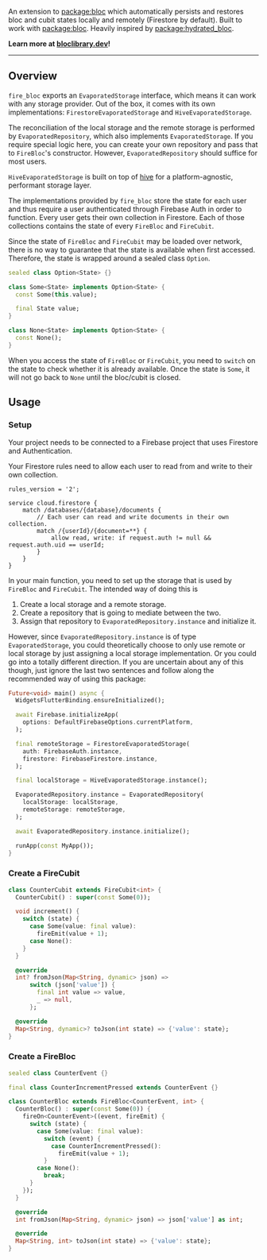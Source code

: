 An extension to [package:bloc](https://github.com/felangel/bloc) which automatically persists and
restores bloc and cubit states locally and remotely (Firestore by default). Built to work
with [package:bloc](https://pub.dev/packages/bloc). Heavily inspired
by [package:hydrated_bloc](https://pub.dev/packages/hydrated_bloc).

**Learn more at [bloclibrary.dev](https://bloclibrary.dev)!**

---

## Overview

`fire_bloc` exports an `EvaporatedStorage` interface, which means it can work with any storage
provider. Out of the box, it comes with its own implementations: `FirestoreEvaporatedStorage`
and `HiveEvaporatedStorage`.

The reconciliation of the local storage and the remote storage is performed
by `EvaporatedRepository`, which also implements `EvaporatedStorage`. If you require special
logic here, you can create your own repository and pass that to `FireBloc`'s constructor. However,
`EvaporatedRepository` should suffice for most users.

`HiveEvaporatedStorage` is built on top of [hive](https://pub.dev/packages/hive) for a
platform-agnostic, performant storage layer.

The implementations provided by `fire_bloc` store the state for each user and thus require a user
authenticated through Firebase Auth in order to function. Every user gets their own collection
in Firestore. Each of those collections contains the state of every `FireBloc` and `FireCubit`.

Since the state of `FireBloc` and `FireCubit` may be loaded over network, there is no way to
guarantee that the state is available when first accessed. Therefore, the state is wrapped around
a sealed class `Option`.

```dart
sealed class Option<State> {}

class Some<State> implements Option<State> {
  const Some(this.value);

  final State value;
}

class None<State> implements Option<State> {
  const None();
}
```

When you access the state of `FireBloc` or `FireCubit`, you need to `switch` on the state to
check whether it is already available. Once the state is `Some`, it will not go back to `None`
until the bloc/cubit is closed.

## Usage

### Setup

Your project needs to be connected to a Firebase project that uses Firestore and Authentication.

Your Firestore rules need to allow each user to read from and write to their own collection.

```
rules_version = '2';

service cloud.firestore {
    match /databases/{database}/documents {
        // Each user can read and write documents in their own collection.
        match /{userId}/{document=**} {
            allow read, write: if request.auth != null && request.auth.uid == userId;
        }
    }
}
```

In your main function, you need to set up the storage that is used by `FireBloc` and `FireCubit`.
The intended way of doing this is

1. Create a local storage and a remote storage.
2. Create a repository that is going to mediate between the two.
3. Assign that repository to `EvaporatedRepository.instance` and initialize it.

However, since `EvaporatedRepository.instance` is of type `EvaporatedStorage`, you could
theoretically choose to only use remote or local storage by just assigning a local storage
implementation. Or you could go into a totally different direction. If you are uncertain about any
of this though, just ignore the last two sentences and follow along the recommended way of using
this package:

```dart
Future<void> main() async {
  WidgetsFlutterBinding.ensureInitialized();

  await Firebase.initializeApp(
    options: DefaultFirebaseOptions.currentPlatform,
  );

  final remoteStorage = FirestoreEvaporatedStorage(
    auth: FirebaseAuth.instance,
    firestore: FirebaseFirestore.instance,
  );

  final localStorage = HiveEvaporatedStorage.instance();

  EvaporatedRepository.instance = EvaporatedRepository(
    localStorage: localStorage,
    remoteStorage: remoteStorage,
  );

  await EvaporatedRepository.instance.initialize();

  runApp(const MyApp());
}
```

### Create a FireCubit

```dart
class CounterCubit extends FireCubit<int> {
  CounterCubit() : super(const Some(0));

  void increment() {
    switch (state) {
      case Some(value: final value):
        fireEmit(value + 1);
      case None():
    }
  }

  @override
  int? fromJson(Map<String, dynamic> json) =>
      switch (json['value']) {
        final int value => value,
        _ => null,
      };

  @override
  Map<String, dynamic>? toJson(int state) => {'value': state};
}
```

### Create a FireBloc

```dart
sealed class CounterEvent {}

final class CounterIncrementPressed extends CounterEvent {}

class CounterBloc extends FireBloc<CounterEvent, int> {
  CounterBloc() : super(const Some(0)) {
    fireOn<CounterEvent>((event, fireEmit) {
      switch (state) {
        case Some(value: final value):
          switch (event) {
            case CounterIncrementPressed():
              fireEmit(value + 1);
          }
        case None():
          break;
      }
    });
  }

  @override
  int fromJson(Map<String, dynamic> json) => json['value'] as int;

  @override
  Map<String, int> toJson(int state) => {'value': state};
}
```
